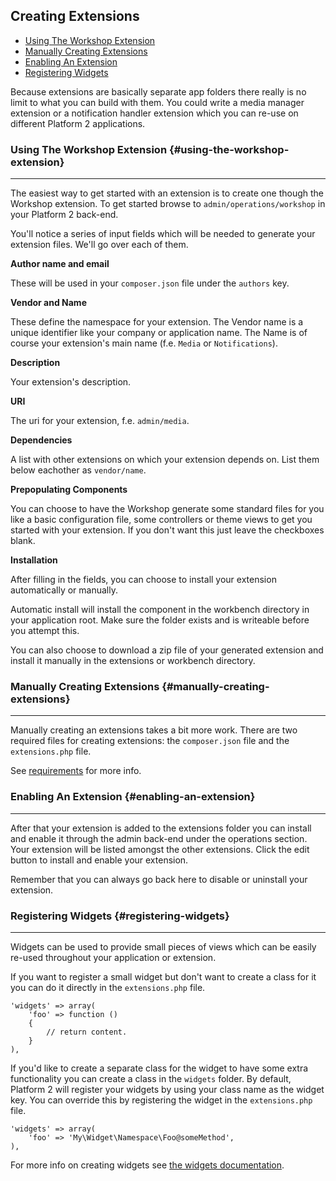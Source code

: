 ## Creating Extensions

- [Using The Workshop Extension](#using-the-workshop-extension)
- [Manually Creating Extensions](#manually-creating-extensions)
- [Enabling An Extension](#enabling-an-extension)
- [Registering Widgets](#registering-widgets)

Because extensions are basically separate app folders there really is no limit to what you can build with them. You could write a media manager extension or a notification handler extension which you can re-use on different Platform 2 applications.

### Using The Workshop Extension {#using-the-workshop-extension}

---

The easiest way to get started with an extension is to create one though the Workshop extension. To get started browse to `admin/operations/workshop` in your Platform 2 back-end.

You'll notice a series of input fields which will be needed to generate your extension files. We'll go over each of them.

**Author name and email**

These will be used in your `composer.json` file under the `authors` key.

**Vendor and Name**

These define the namespace for your extension. The Vendor name is a unique identifier like your company or application name. The Name is of course your extension's main name (f.e. `Media` or `Notifications`).

**Description**

Your extension's description.

**URI**

The uri for your extension, f.e. `admin/media`.

**Dependencies**

A list with other extensions on which your extension depends on. List them below eachother as `vendor/name`.

**Prepopulating Components**

You can choose to have the Workshop generate some standard files for you like a basic configuration file, some controllers or theme views to get you started with your extension. If you don't want this just leave the checkboxes blank.

**Installation**

After filling in the fields, you can choose to install your extension automatically or manually.

Automatic install will install the component in the workbench directory in your application root. Make sure the folder exists and is writeable before you attempt this.

You can also choose to download a zip file of your generated extension and install it manually in the extensions or workbench directory.


### Manually Creating Extensions {#manually-creating-extensions}

---

Manually creating an extensions takes a bit more work. There are two required files for creating extensions: the `composer.json` file and the `extensions.php` file.

See [requirements](/platform2/extensions#requirements) for more info.


### Enabling An Extension {#enabling-an-extension}

---

After that your extension is added to the extensions folder you can install and enable it through the admin back-end under the operations section. Your extension will be listed amongst the other extensions. Click the edit button to install and enable your extension.

Remember that you can always go back here to disable or uninstall your extension.


### Registering Widgets {#registering-widgets}

---

Widgets can be used to provide small pieces of views which can be easily re-used throughout your application or extension.

If you want to register a small widget but don't want to create a class for it you can do it directly in the `extensions.php` file.

	'widgets' => array(
		'foo' => function ()
		{
			// return content.
		}
	),

If you'd like to create a separate class for the widget to have some extra functionality you can create a class in the `widgets` folder. By default, Platform 2 will register your widgets by using your class name as the widget key. You can override this by registering the widget in the `extensions.php` file.

	'widgets' => array(
		'foo' => 'My\Widget\Namespace\Foo@someMethod',
	),

For more info on creating widgets see [the widgets documentation](/platform2/usage/widgets).
